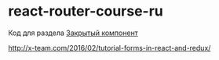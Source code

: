 # react-router-course-ru
Код для раздела [Закрытый компонент](https://maxfarseer.gitbooks.io/react-router-course-ru/content/zakritii_komponent.html)

http://x-team.com/2016/02/tutorial-forms-in-react-and-redux/

